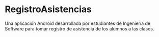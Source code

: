 # RegistroAsistencias
Una aplicación Android desarrollada por estudiantes de Ingeniería de Software para tomar registro de asistencia de los alumnos a las clases.
